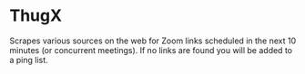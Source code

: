# ThugX
Scrapes various sources on the web for Zoom links scheduled in the next 10 minutes (or concurrent meetings). If no links are found you will be added to a ping list.
